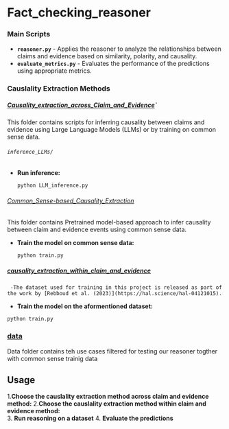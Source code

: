 # Fact_checking_reasoner


### Main Scripts

- **`reasoner.py`** - Applies the reasoner to analyze the relationships between claims and evidence based on similarity, polarity, and causality.
- **`evaluate_metrics.py`** - Evaluates the performance of the predictions using appropriate metrics.

### Causlality Extraction Methods

##### [Causality_extraction_across_Claim_and_Evidence](./Causality_extraction_across_Claim_and_Evidence/)`

This folder contains scripts for inferring causality between claims and evidence using Large Language Models (LLMs) or by training on common sense data.
###### `inference_LLMs/`

- **Run inference:**
  ```bash
  python LLM_inference.py
  ```

###### [Common_Sense-based_Causality_Extraction](Causality_extraction_across_Claim_and_Evidence/Common_Sense-based_Causality_Extraction/)

This folder contains Pretrained model-based approach to infer causality between claim and evidence events using common sense data.

- **Train the model on common sense data:**
  ```bash
  python train.py
  ```
  
##### [causality_extraction_within_claim_and_evidence](./causality_extraction_within_claim_and_evidence/)
     -The dataset used for training in this project is released as part of the work by [Rebboud et al. (2023)](https://hal.science/hal-04121015).
   - **Train the model on the aformentioned dataset:**
  ```bash
  python train.py
  ```

### [data](./data/)
Data folder contains teh use cases filtered for testing our reasoner togther with common sense trainig data 


## Usage

1.**Choose the causlality extraction method across claim and evidence  method:**
2.**Choose the causlality extraction method within claim and evidence method:**   
3. **Run reasoning on a dataset** 
4. **Evaluate the predictions** 






